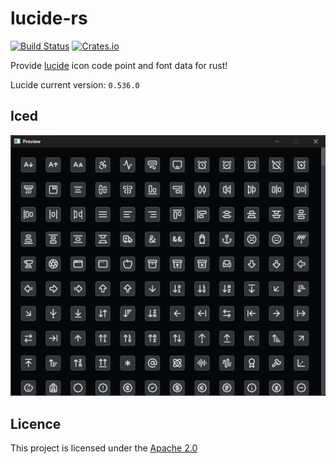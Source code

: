 # lucide-rs

[![Build Status](https://github.com/w-sodalite/lucide-rs/actions/workflows/CI.yml/badge.svg?branch=main)](https://github.com/w-sodalite/lucide-rs/actions/workflows/CI.yml)
[![Crates.io](https://img.shields.io/crates/v/lucide-rs)](https://crates.io/crates/lucide-rs)

Provide [lucide](https://lucide.dev/icons/) icon code point and font data for rust!

Lucide current version: `0.536.0`

## Iced

![Screen](./screen.png)

## Licence

This project is licensed under the [Apache 2.0](./LICENSE)
